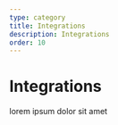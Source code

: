 ```yaml
---
type: category
title: Integrations
description: Integrations
order: 10
---
```


# Integrations

lorem ipsum dolor sit amet
